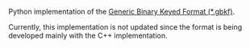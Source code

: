 
Python implementation of the [Generic Binary Keyed Format (*.gbkf)](https://gbkf-format.org).

Currently, this implementation is not updated since the format is being developed mainly with the C++ implementation.